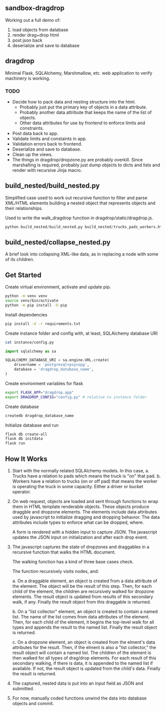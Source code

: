 ## sandbox-dragdrop

Working out a full demo of:

1. load objects from database
2. render drag+drop html
3. post json back
4. deserialize and save to database

## dragdrop

Minimal Flask, SQLAlchemy, Marshmallow, etc. web application to verify
machinery is working.

### TODO

- Decide how to pack data and nesting structure into the html.
  - Probably just put the primary key of objects in a data attribute.
  - Probably another data attribute that keeps the name of the list of objects.
  - Other data attributes for use by frontend to enforce limits and constraints.
- Post data back to app.
- Validate limits and constaints in app.
- Validation errors back to frontend.
- Deserialize and save to database.
- Clean up the views.
- The things in dragdrop/dropzone.py are probably overkill. Since marshalling
  is required, probably just dump objects to dicts and lists and render with
  recursive Jinja macro.

## build_nested/build_nested.py

Simplified case used to work out recursive function to filter and parse
XML/HTML elements building a nested object that represents objects and their
relationships.

Used to write the walk_dragdrop function in dragdrop/static/dragdrop.js.

```python
python build_nested/build_nested.py build_nested/trucks_pads_workers.html
```

## build_nested/collapse_nested.py

A brief look into collapsing XML-like data, as in replacing a node with some of
its children.

## Get Started

Create virtual environment, activate and update pip.

```sh
python -m venv venv
source venv/bin/activate
python -m pip install -U pip
```

Install dependencies

```sh
pip install -U -r requirements.txt
```

Create instance folder and config with, at least, SQLAlchemy database URI

```sh
cat instance/config.py
```

```python
import sqlalchemy as sa

SQLALCHEMY_DATABASE_URI = sa.engine.URL.create(
    drivername = 'postgresql+psycopg',
    database = 'dragdrop_database_name',
)
```

Create environment variables for flask

```sh
export FLASK_APP="dragdrop.app"
export DRAGDROP_CONFIG="config.py" # relative to instance folder
```

Create database

```sh
createdb dragdrop_database_name
```

Initialize database and run

```sh
flask db create-all
flask db initdata
flask run
```

## How It Works

1. Start with the normally related SQLAlchemy models.
   In this case,
   a. Trucks have a relation to pads which means the truck is "on" that pad.
   b. Workers have a relation to trucks (on or off pad) that means the worker
      is operating the truck in some capacity. Either a driver or bucket
      operator.

2. On web request, objects are loaded and sent through functions to wrap them
   in HTML template renderable objects. These objects produce draggble and
   dropzone elements. The elements include data attributes used by javascript
   to initialize dragging and dropping behavior. The data attributes include
   types to enforce what can be dropped, where.

   A form is rendered with a hidden input to capture JSON. The javascript
   updates the JSON input on initialization and after each drop event.

3. The javascript captures the state of dropzones and draggables in a recursive
   function that walks the HTML document.

   The walking function has a kind of three base cases check.

   The function recursively visits nodes, and:

   a. On a draggable element, an object is created from a data attribute of the
      element. The object will be the result of this step. Then, for each child
      of the element, the children are recursively walked for dropzone
      elements. The result object is updated from results of this secondary
      walk, if any. Finally the result object from this draggable is returned.

   b. On a "list collector" element, an object is created to contain a named
      list. The name of the list comes from data attributes of the element.
      Then, for each child of the element, it begins the top-level walk for all
      types and appends the result to the named list. Finally the result object
      is returned.

   c. On a dropzone element, an object is created from the elment's data
      attributes for the result. Then, if the elment is also a "list
      collector," the result object will contain a named list. The children of
      the element is then walked for all types of drag/drop elements. For each
      result of this secondary walking, if there is data, it is appended to the
      named list if available. If not, the result object is updated from the
      child's data. Finally the result is returned.

4. The captured, nested data is put into an input field as JSON and submitted.

5. For now, manually coded functions unwind the data into database objects and commit.
